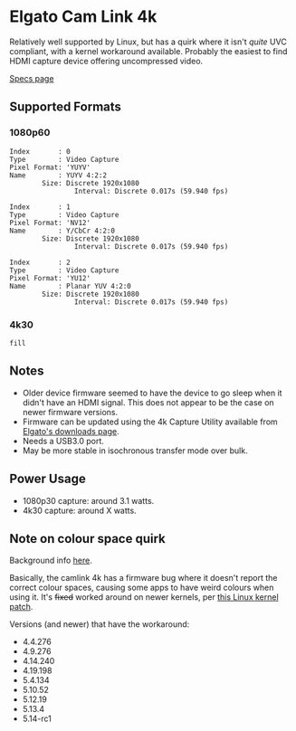 # Elgato Cam Link 4k

Relatively well supported by Linux, but has a quirk where it isn't _quite_ UVC compliant, with a kernel workaround available. Probably the easiest to find HDMI capture device offering uncompressed video.

[Specs page](https://www.elgato.com/en/cam-link-4k)

## Supported Formats

### 1080p60

```
Index       : 0
Type        : Video Capture
Pixel Format: 'YUYV'
Name        : YUYV 4:2:2
        Size: Discrete 1920x1080
                Interval: Discrete 0.017s (59.940 fps)

Index       : 1
Type        : Video Capture
Pixel Format: 'NV12'
Name        : Y/CbCr 4:2:0
        Size: Discrete 1920x1080
                Interval: Discrete 0.017s (59.940 fps)

Index       : 2
Type        : Video Capture
Pixel Format: 'YU12'
Name        : Planar YUV 4:2:0
        Size: Discrete 1920x1080
                Interval: Discrete 0.017s (59.940 fps)
```

### 4k30

```
fill
```

## Notes

- Older device firmware seemed to have the device to go sleep when it didn't have an HDMI signal. This does not appear to be the case on newer firmware versions.
- Firmware can be updated using the 4k Capture Utility available from [Elgato's downloads page](https://www.elgato.com/en/downloads).
- Needs a USB3.0 port.
- May be more stable in isochronous transfer mode over bulk.

## Power Usage

- 1080p30 capture: around 3.1 watts.
- 4k30 capture: around X watts.

## Note on colour space quirk

Background info [here](https://assortedhackery.com/patching-cam-link-to-play-nicer-on-linux/).

Basically, the camlink 4k has a firmware bug where it doesn't report the correct colour spaces, causing some apps to have weird colours when using it. It's ~~fixed~~ worked around on newer kernels, per [this Linux kernel patch](https://git.kernel.org/pub/scm/linux/kernel/git/torvalds/linux.git/commit/?id=4c6e0976295add7f0ed94d276c04a3d6f1ea8f83).

Versions (and newer) that have the workaround:

- 4.4.276
- 4.9.276
- 4.14.240
- 4.19.198
- 5.4.134
- 5.10.52
- 5.12.19
- 5.13.4
- 5.14-rc1
